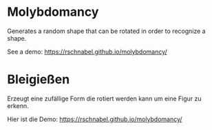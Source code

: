 # Molybdomancy
Generates a random shape that can be rotated in order to recognize a shape.

See a demo: https://rschnabel.github.io/molybdomancy/

# Bleigießen
Erzeugt eine zufällige Form die rotiert werden kann um eine Figur zu erkenn.

Hier ist die Demo: https://rschnabel.github.io/molybdomancy/